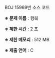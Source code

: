 BOJ 15969번 소스 코드

<b>※ 문제 이름</b> : 행복

<b>※ 제한 시간</b> : 2 초

<b>※ 제한 메모리</b> : 512 MB

<b>※ 제출 언어</b> : C
